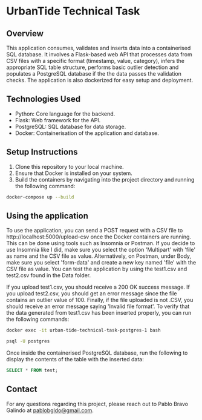 # UrbanTide Technical Task

## Overview
This application consumes, validates and inserts data into a containerised SQL database. It involves a Flask-based web API that processes data from CSV files with a specific format (timestamp, value, category), infers the appropriate SQL table structure, performs basic outlier detection and populates a PostgreSQL database if the the data passes the validation checks. The application is also dockerized for easy setup and deployment.

## Technologies Used
* Python: Core language for the backend.  
* Flask: Web framework for the API.  
* PostgreSQL: SQL database for data storage.  
* Docker: Containerisation of the application and database.  

## Setup Instructions
1. Clone this repository to your local machine.
2. Ensure that Docker is installed on your system.
3. Build the containers by navigating into the project directory and running the following command:
```bash
docker-compose up --build
```

## Using the application
To use the application, you can send a POST request with a CSV file to http://localhost:5000/upload-csv once the Docker containers are running. This can be done using tools such as Insomnia or Postman. If you decide to use Insomnia like I did, make sure you select the option 'Multipart' with 'file' as name and the CSV file as value. Alternatively, on Postman, under Body, make sure you select 'form-data' and create a new key named 'file' with the CSV file as value. You can test the application by using the test1.csv and test2.csv found in the Data folder. 

If you upload test1.csv, you should receive a 200 OK success message. If you upload test2.csv, you should get an error message since the file contains an outlier value of 100. Finally, if the file uploaded is not .CSV, you should receive an error message saying 'Invalid file format'. To verify that the data generated from test1.csv has been inserted properly, you can run the following commands:
```bash
docker exec -it urban-tide-technical-task-postgres-1 bash
``` 
```bash
psql -U postgres
```  
Once inside the containerised PostgreSQL database, run the following to display the contents of the table with the inserted data:
```sql
SELECT * FROM test;
```  

## Contact
For any questions regarding this project, please reach out to Pablo Bravo Galindo at pablobgldo@gmail.com.
